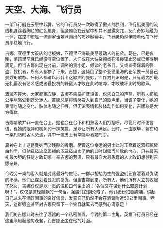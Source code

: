 # 天空、大海、飞行员

一架飞行艇在云层中起舞，它的飞行员又一次取得了傲人的胜利，飞行艇美丽的流线机身涂着绚烂的红色机身，但这颜色在云层中却并不显得突兀，反而奇妙地融为一体。在这即使是一流画家也难以画出的巧妙融合中，飞行艇仍然伴随着他的飞行员平稳地飞行。

吉娜，亚德里大饭店的老板娘，亚德里亚海最美丽最动人的花朵。现在，已是夜晚，酒馆里早就已经没有空位置了，人们或在大快朵颐或在浅尝辄止又或已经得到满足。但当吉娜出现在台前，调笑的贵小姐、倾谈的老爷们、又或者密谋着的强盗、投机者，所有人都停了下来。吉娜，这倾倒了整个亚德里海的花朵要一展自己曼妙的歌喉。任何人都难以形容出这歌声的曼妙，但作为共识的是，只有最大胆最无礼最没有艺术感或者最投机的野蛮人才敢在此时喧哗，才敢破坏此时的歌声。


酒馆不算大，大家都很安静，吉娜不需要扩音设备，仅凭自己的声带，所有人都能公平地感受到这分迷人。吉娜总是将情感投入到自己的歌声里，当调子变化，她的表情也随之变化，肢体也随之伸展，但无论表情和肢体动作如何变化，吉娜总是大方得体。

吉娜唱歌并非一直在台上，她也会在台下和相熟客人们打招呼，尽管此时不便言语，但她的眼神和嘴角的一抹笑意，足以让所有人满足。此时，一曲歌毕，她在和一桌相熟的客人交流，其中一位男士有幸能牵着她的手。


真神在上！这是曼妙而又残酷的折磨。尽管这位幸运的男士此时正牵着这双细腻皙白的手，但他已经流至面颊的汉已经出卖了他的此时甜蜜而煎熬的内心，只有最无礼最大胆的狂徒才敢幻想一亲吉娜的芳泽，只有最自大最愚蠢的人才敢幻想得到吉娜亲睐。

今晚另一桌的客人就是对此最好的佐证。一群以抢劫为生的强盗们正宣泄着对仇敌的不满，他们正谋划着残忍的复仇。但当吉娜到来，所有人，他们所有人立刻收起了怒火，吉娜仅仅是以一贯的温和口气讲出的：“各位又在谋划什么邪恶计划呀！”，仅仅是这轻飘飘的一句话，强盗们立刻沦陷了，他们纷纷拍着胸脯，讲起自己从未在酒馆闹事的良好信誉，发誓自己仍然不会在酒馆附近50公里闹事。老天，这群强盗甚至对吉娜只留下一个笑容就离去而感到心满意足！

我们的吉娜此时去往了酒馆的一个私密位置，今晚的第二主角，英雄飞行员已经在这里享用起他的晚餐，而吉娜正坐在他的对面。